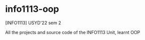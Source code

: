 # info1113-oop
[INFO1113] USYD'22 sem 2 

All the projects and source code of the INFO1113 Unit, learnt OOP
